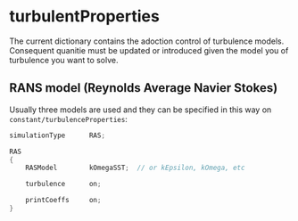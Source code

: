 # turbulentProperties

The current dictionary contains the adoction control of turbulence models.
Consequent quanitie must be updated or introduced given the model you of turbulence you want to solve.

## RANS model (Reynolds Average Navier Stokes)

Usually three models are used and they can be specified in this way on ```constant/turbulenceProperties```:

```c++
simulationType      RAS;

RAS
{
    RASModel        kOmegaSST;  // or kEpsilon, kOmega, etc

    turbulence      on;

    printCoeffs     on;
}
```
<!--  Script to show the footer   -->
<html>
<script
    src="https://code.jquery.com/jquery-3.3.1.js"
    integrity="sha256-2Kok7MbOyxpgUVvAk/HJ2jigOSYS2auK4Pfzbm7uH60="
    crossorigin="anonymous">
</script>
<script>
$(function(){
  $("#footer").load("../../footers/footer_second_level_depth.html");
});
</script>
<body>
<div id="footer"></div>
</body>
</html>
